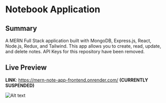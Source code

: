 # Notebook Application

## Summary
A MERN Full Stack application built with MongoDB, Express.js, React, Node.js, Redux, and Tailwind. 
This app allows you to create, read, update, and delete notes. API Keys for this repository have
been removed.

## Live Preview

**LINK**: https://mern-note-app-frontend.onrender.com/ **(CURRENTLY SUSPENDED)**

![Alt text](https://i.imgur.com/sgVUr2q.png)
